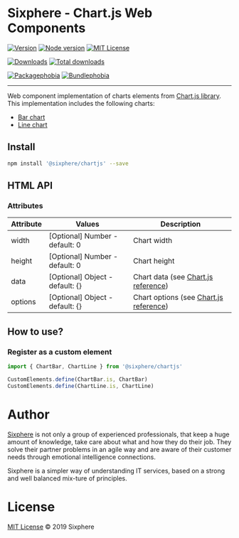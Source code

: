 # Sixphere - Chart.js Web Components


[![Version][version-badge]][version-url]
[![Node version][node-version-badge]][node-version-url]
[![MIT License][mit-license-badge]][mit-license-url]

[![Downloads][downloads-badge]][downloads-url]
[![Total downloads][total-downloads-badge]][downloads-url]

[![Packagephobia][packagephobia-badge]][packagephobia-url]
[![Bundlephobia][bundlephobia-badge]][bundlephobia-url]

------------------------------------------------------------------

Web component implementation of charts elements from [Chart.js library](https://www.chartjs.org/). This implementation includes the following charts:

- [Bar chart](https://www.chartjs.org/docs/latest/charts/bar.html)
- [Line chart](https://www.chartjs.org/docs/latest/charts/line.html)


## Install
```bash
npm install '@sixphere/chartjs' --save
```


## HTML API

### Attributes

| Attribute | Values                                                 | Description                                                      |
|-----------|--------------------------------------------------------|------------------------------------------------------------------|
| width     | [Optional] Number - default: 0                         | Chart width                                                      |
| height    | [Optional] Number - default: 0                         | Chart height                                                     |
| data      | [Optional] Object - default: {}                        | Chart data (see [Chart.js reference](https://www.chartjs.org/docs/latest/))                              |
| options   | [Optional] Object - default: {}                        | Chart options (see [Chart.js reference](https://www.chartjs.org/docs/latest/))                           |


## How to use?

### Register as a custom element
```javascript
import { ChartBar, ChartLine } from '@sixphere/chartjs'

CustomElements.define(ChartBar.is, ChartBar)
CustomElements.define(ChartLine.is, ChartLine)
```

# Author

[Sixphere](http://www.sixphere.com "Sixphere") is not only a group of experienced professionals, that keep a huge amount of knowledge, take care about what and how they do their job. They solve their partner problems in an agile way and are aware of their customer needs through emotional intelligence connections.

Sixphere is a simpler way of understanding IT services, based on a strong and well balanced mix-ture of principles.


# License
[MIT License][mit-license-url] © 2019 Sixphere


<!-- References -->
[typescript-url]: https://github.com/Microsoft/TypeScript
[java-url]: https://www.java.com/en/download
[nodejs-url]: https://nodejs.org
[npm-url]: https://www.npmjs.com
[node-releases-url]: https://nodejs.org/en/download/releases
[vscode-url]: https://code.visualstudio.com
[vscode-lit-html-url]: https://github.com/mjbvz/vscode-lit-html
[web-component-tester-url]: https://github.com/Polymer/tools/tree/master/packages/web-component-tester
[lit-element-url]: https://github.com/Polymer/lit-element

<!-- Badges -->
<!-- [follow-me-badge]: https://flat.badgen.net/twitter/follow/Fernando Jiménez?icon=twitter -->

[version-badge]: https://flat.badgen.net/npm/v/@sixphere/chartjs?icon=npm
[lit-element-version-badge]: https://flat.badgen.net/npm/v/lit-element/latest?icon=npm&label=lit-element
[node-version-badge]: https://flat.badgen.net/npm/node/@sixphere/chartjs
[mit-license-badge]: https://flat.badgen.net/npm/license/@sixphere/chartjs

[downloads-badge]: https://flat.badgen.net/npm/dm/@sixphere/chartjs
[total-downloads-badge]: https://flat.badgen.net/npm/dt/@sixphere/chartjs?label=total%20downloads
[packagephobia-badge]: https://flat.badgen.net/packagephobia/install/@sixphere/chartjs
[bundlephobia-badge]: https://flat.badgen.net/bundlephobia/minzip/@sixphere/chartjs

<!-- Links -->
<!-- [follow-me-url]: https://twitter.com/Fernando Jiménez?utm_source=github.com&amp;utm_medium=referral&amp;utm_content=diwrapper -->

[version-url]: https://www.npmjs.com/package/@sixphere/chartjs
[node-version-url]: https://nodejs.org/en/download
[mit-license-url]: /LICENSE

[downloads-url]: https://www.npmtrends.com/@sixphere/chartjs
[packagephobia-url]: https://packagephobia.now.sh/result?p=@sixphere/chartjs
[bundlephobia-url]: https://bundlephobia.com/result?p=@sixphere/chartjs

[circleci-url]: https://circleci.com/gh//diwrapper/tree/master
[daviddm-url]: https://david-dm.org//diwrapper

[codebeat-url]: https://codebeat.co/projects/<codebeat_path>
[codacy-url]: https://www.codacy.com/app/<codacy_path>
[lgtm-url]: https://lgtm.com/projects/g/<lgtm_path>